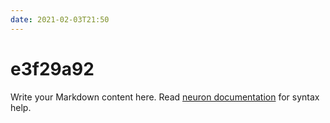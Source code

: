 ```yaml
---
date: 2021-02-03T21:50
---
```


# e3f29a92

Write your Markdown content here. Read [neuron documentation](https://neuron.zettel.page/2011404.html) for syntax help.

